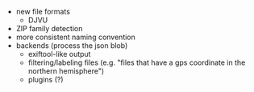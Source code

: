 * new file formats
  * DJVU
* ZIP family detection
* more consistent naming convention
* backends (process the json blob)
  * exiftool-like output
  * filtering/labeling files (e.g. "files that have a gps coordinate in the northern hemisphere")
  * plugins (?)
